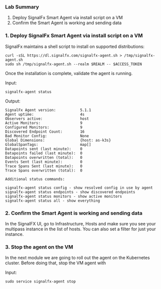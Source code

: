### Lab Summary

1. Deploy SignalFx Smart Agent via install script on a VM
1. Confirm the Smart Agent is working and sending data

### 1. Deploy SignalFx Smart Agent via install script on a VM

SignalFx maintains a shell script to install on supported distributions:

```
curl -sSL https://dl.signalfx.com/signalfx-agent.sh > /tmp/signalfx-agent.sh
sudo sh /tmp/signalfx-agent.sh --realm $REALM -- $ACCESS_TOKEN
```

Once the installation is complete, validate the agent is running.

Input:

```text
signalfx-agent status
```

Output:

```text
SignalFx Agent version:           5.1.1
Agent uptime:                     4s
Observers active:                 host
Active Monitors:                  9
Configured Monitors:              9
Discovered Endpoint Count:        16
Bad Monitor Config:               None
Global Dimensions:                {host: as-k3s}
GlobalSpanTags:                   map[]
Datapoints sent (last minute):    0
Datapoints failed (last minute):  0
Datapoints overwritten (total):   0
Events Sent (last minute):        0
Trace Spans Sent (last minute):   0
Trace Spans overwritten (total):  0

Additional status commands:

signalfx-agent status config - show resolved config in use by agent
signalfx-agent status endpoints - show discovered endpoints
signalfx-agent status monitors - show active monitors
signalfx-agent status all - show everything
```

### 2. Confirm the Smart Agent is working and sending data

In the SignalFX UI, go to Infrastructure, Hosts and make sure you see your multipass instance in the list of hosts. You can also set a filter for just your instance.

### 3. Stop the agent on the VM

In the next module we are going to roll out the agent on the Kubernetes cluster. Before doing that, stop the VM agent with

Input:

```
sudo service signalfx-agent stop
```

